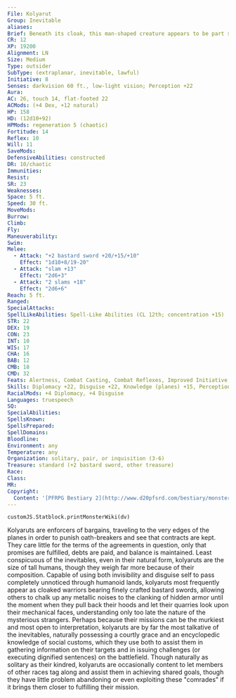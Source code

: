 ```yaml
---
File: Kolyarut
Group: Inevitable
aliases: 
Brief: Beneath its cloak, this man-shaped creature appears to be part statue and part metallic machine.
CR: 12
XP: 19200
Alignment: LN
Size: Medium
Type: outsider
SubType: (extraplanar, inevitable, lawful)
Initiative: 8
Senses: darkvision 60 ft., low-light vision; Perception +22
Aura: 
AC: 26, touch 14, flat-footed 22
ACMods: (+4 Dex, +12 natural)
HP: 158
HD: (12d10+92)
HPMods: regeneration 5 (chaotic)
Fortitude: 14
Reflex: 10
Will: 11
SaveMods: 
DefensiveAbilities: constructed
DR: 10/chaotic
Immunities: 
Resist: 
SR: 23
Weaknesses: 
Space: 5 ft.
Speed: 30 ft.
MoveMods: 
Burrow: 
Climb: 
Fly: 
Maneuverability: 
Swim: 
Melee: 
  - Attack: "+2 bastard sword +20/+15/+10"
    Effect: "1d10+8/19-20"
  - Attack: "slam +13"
    Effect: "2d6+3"
  - Attack: "2 slams +18"
    Effect: "2d6+6"
Reach: 5 ft.
Ranged: 
SpecialAttacks: 
SpellLikeAbilities: Spell-Like Abilities (CL 12th; concentration +15)   At Will-discern lies (DC 17), disguise self, enervation, fear (DC 17), hold person (DC 16), invisibility (self only), locate creature, suggestion (DC 16), vampiric touch   3/day-hold monster (DC 18), mark of justice, quickened suggestion (DC 16)   1/week-geas/quest
STR: 22
DEX: 19
CON: 23
INT: 10
WIS: 17
CHA: 16
BAB: 12
CMB: 18
CMD: 32
Feats: Alertness, Combat Casting, Combat Reflexes, Improved Initiative, Lightning Reflexes, Quicken Spell-Like Ability (suggestion)
Skills: Diplomacy +22, Disguise +22, Knowledge (planes) +15, Perception +22, Sense Motive +22, Survival +18
RacialMods: +4 Diplomacy, +4 Disguise
Languages: truespeech
SQ: 
SpecialAbilities: 
SpellsKnown: 
SpellsPrepared: 
SpellDomains: 
Bloodline: 
Environment: any
Temperature: any
Organization: solitary, pair, or inquisition (3-6)
Treasure: standard (+2 bastard sword, other treasure)
Race: 
Class: 
MR: 
Copyright:
  Content: '[PFRPG Bestiary 2](http://www.d20pfsrd.com/bestiary/monster-listings/outsiders/inevitable/inevitable-kolyarut)'
---
```

```dataviewjs
customJS.Statblock.printMonsterWiki(dv)
```
Kolyaruts are enforcers of bargains, traveling to the very edges of the planes in order to punish oath-breakers and see that contracts are kept. They care little for the terms of the agreements in question, only that promises are fulfilled, debts are paid, and balance is maintained.  Least conspicuous of the inevitables, even in their natural form, kolyaruts are the size of tall humans, though they weigh far more because of their composition.  Capable of using both invisibility and disguise self to pass completely unnoticed through humanoid lands, kolyaruts most frequently appear as cloaked warriors bearing finely crafted bastard swords, allowing others to chalk up any metallic noises to the clanking of hidden armor until the moment when they pull back their hoods and let their quarries look upon their mechanical faces, understanding only too late the nature of the mysterious strangers.  Perhaps because their missions can be the murkiest and most open to interpretation, kolyaruts are by far the most talkative of the inevitables, naturally possessing a courtly grace and an encyclopedic knowledge of social customs, which they use both to assist them in gathering information on their targets and in issuing challenges (or executing dignified sentences) on the battlefield. Though naturally as solitary as their kindred, kolyaruts are occasionally content to let members of other races tag along and assist them in achieving shared goals, though they have little problem abandoning or even exploiting these "comrades" if it brings them closer to fulfilling their mission.
